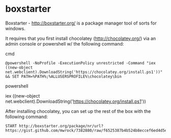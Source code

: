 boxstarter
=====

Boxstarter - http://boxstarter.org/ is a package manager tool of sorts for windows.

It requires that you first install chocolatey (http://chocolatey.org/) via an admin console or powershell w/ the following command:

cmd
    
    @powershell -NoProfile -ExecutionPolicy unrestricted -Command "iex ((new-object net.webclient).DownloadString('https://chocolatey.org/install.ps1'))" && SET PATH=%PATH%;%ALLUSERSPROFILE%\chocolatey\bin

powershell
 
   iex ((new-object net.webclient).DownloadString('https://chocolatey.org/install.ps1'))


After installing chocolatey, you can set up the rest of the box with the following command:

    START http://boxstarter.org/package/nr/url?https://gist.github.com/mwrock/7382880/raw/f6525387b4b524b8eccef6ed4d5ec219c82c0ac7/gistfile1.txt